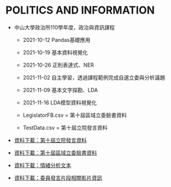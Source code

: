 # POLITICS AND INFORMATION

- 中山大學政治所110學年度，政治與資訊課程
  
  + 2021-10-12 Pandas基礎應用
  + 2021-10-19 基本資料視覺化
  + 2021-10-26 正則表達式、NER
  + 2021-11-02 自主學習，透過課程範例完成自選立委與分析議題
  + 2021-11-09 基本文字探勘、LDA
  + 2021-11-16 LDA模型資料視覺化
  
  + LegislatorFB.csv = 第十屆區域立委臉書資料
  + TestData.csv = 第十屆立院發言資料
  
- [資料下載：第十屆立院發言資料](https://drive.google.com/drive/folders/12_hzjr4j6l6AAti3akW-4N5WwwoxWIJD)
- [資料下載：第十屆區域立委臉書資料](https://drive.google.com/drive/folders/1R4lCnmcLYQqE-aejzwL7bpRORPHv7kqN)
- [資料下載：情緒分析文本](https://drive.google.com/drive/folders/12_hzjr4j6l6AAti3akW-4N5WwwoxWIJD)
- [資料下載：委員發言片段相關影片資訊](https://data.ly.gov.tw/getds.action?id=148)